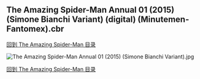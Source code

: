 ## The Amazing Spider-Man Annual 01 (2015) (Simone Bianchi Variant) (digital) (Minutemen-Fantomex).cbr


[回到 The Amazing Spider-Man 目录](https://github.com/alicewish/markdown/blob/master/series/Amazing-Spider-Man.md)


![The Amazing Spider-Man Annual 01 (2015) (Simone Bianchi Variant).jpg](https://wx1.sinaimg.cn/large/6a9fdecaly1fr0y15wcrzj21kw2edkjn.jpg)

[回到 The Amazing Spider-Man 目录](https://github.com/alicewish/markdown/blob/master/series/Amazing-Spider-Man.md)

